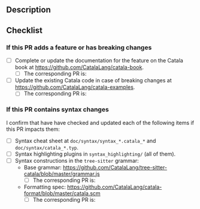 ## Description



## Checklist

### If this PR adds a feature or has breaking changes

* [ ] Complete or update the documentation for the feature on the Catala book at https://github.com/CatalaLang/catala-book.
  * [ ] The corresponding PR is: 
* [ ] Update the existing Catala code in case of breaking changes at https://github.com/CatalaLang/catala-examples.
  * [ ] The corresponding PR is: 

### If this PR contains syntax changes
I confirm that have have checked and updated each of the following items if this PR impacts them:

* [ ] Syntax cheat sheet at `doc/syntax/syntax_*.catala_*` and `doc/syntax/catala_*.typ`.
* [ ] Syntax highlighting plugins in `syntax_highlighting/` (all of them).
* [ ] Syntax constructions in the `tree-sitter` grammar:
  - Base grammar: https://github.com/CatalaLang/tree-sitter-catala/blob/master/grammar.js
    - [ ] The corresponding PR is: 
  - Formatting spec: https://github.com/CatalaLang/catala-format/blob/master/catala.scm
    - [ ] The corresponding PR is: 
